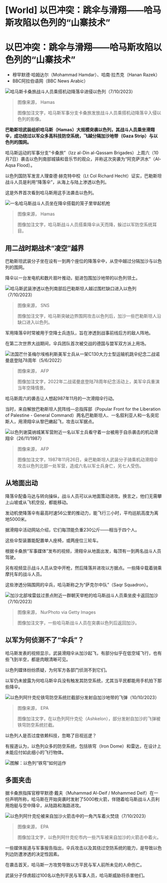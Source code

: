 # [World] 以巴冲突：跳伞与滑翔——哈马斯攻陷以色列的“山寨技术”

#  以巴冲突：跳伞与滑翔——哈马斯攻陷以色列的“山寨技术”

  * 穆罕默德·哈姆达尔（Mohammad Hamdar）、哈南·拉杰克（Hanan Razek） 
  * BBC阿拉伯语网（BBC News Arabic） 


![哈马斯卡桑旅战斗人员乘搭机动降落伞进侵以色列（7/10/2023）](_131387149_fb010f6d-1b10-4410-8c2b-f7e96e45839c.jpg)

> 图像来源，  Hamas
>
> 图像加注文字，哈马斯军事分支卡桑旅发放战斗人员乘搭机动降落伞入侵以色列的影像。

**巴勒斯坦武装组织哈马斯（Hamas）大规模突袭以色列，其战斗人员乘坐滑翔伞，成功绕过以军众多高科技防空系统，飞越分隔加沙地带（Gaza Strip）与以色列的围网。**

哈马斯运动的军事分支“卡桑旅”（Izz al-Din al-Qassam Brigades）上周六（10月7日）袭击以色列南部城镇和音乐节的观众，并称这次突袭为“阿克萨洪水”（Al-Aqsa Flood）。

以色列国防军发言人理查德·赫克特中校（Lt Col Richard Hecht）证实，巴勒斯坦战斗人员是利用“降落伞”，从海上与陆上渗透以色列。

这是外界首次看到哈马斯用这手法袭击以色列。

![一名哈马斯战斗人员坐在降伞搭载的笼子里举起机枪](_131387113_276f1f26-b43b-4885-8f0d-8659d000cb91.jpg)

> 图像来源，  Hamas
>
> 图像加注文字，哈马斯战斗人员搭乘降伞从天而降，躲过以军防空系统耳目。

##  用二战时期战术“凌空”越界

巴勒斯坦武装分子坐在设有一到两个座位的降落伞中，从空中越过分隔加沙与以色列的围网。

降伞以一台发电机和数片扇叶推动，挺进包围加沙地带的以色列领土。

![哈马斯武装渗透以色列南部后巴勒斯坦人越过围栏缺口进入以色列（7/10/2023）](_131387151_0ce30309-dd5f-448b-99f7-155df37db7fb.jpg)

> 图像来源，  SNS
>
> 图像加注文字，哈马斯突破边界围网攻击以色列后，加沙一些巴勒斯坦人沿缺口进入以色列。

军用降落伞时常被用于空降士兵连队，旨在渗透到战事前线后方的敌人阵地。

在第二次世界大战期间，伞兵团队首次被交战的德国与盟军双方派上用场。

![法国芒什圣梅尔埃格利斯美军士兵从一架C130大力士型运输机跳伞纪念二战诺曼底登陆78周年（5/6/2022）](_131389936_gettyimages-1241119265.jpg)

> 图像来源，  AFP
>
> 图像加注文字，2022年二战诺曼底登陆78周年纪念活动上，美军伞兵重演当年空降情景。

哈马斯周六的袭击让人想起987年11月的一次滑翔伞行动。

当时，来自解放巴勒斯坦人民阵线—总指挥部（Popular Front for the Liberation of Palestine - General Command）两名巴勒斯坦人、一名叙利亚人和一名突尼斯人，用滑翔伞从黎巴嫩起飞，攻击以军据点。

![以色列谢莫纳城某军营附近一名以军士兵看守着一台被用于自杀袭击的机动滑翔伞（26/11/1987）](_131389937_gettyimages-1716615045.jpg)

> 图像来源，  AFP
>
> 图像加注文字，1987年11月26日，亲巴勒斯坦人武装分子骑乘机动滑翔伞攻击以色列北部一处军营，造成六名以军士兵身亡，另七人受伤。

##  从地面出动

降落伞配备马达与转向操纵，战斗人员可以从地面策动进攻。换言之，他们无需攀上山坡或从飞机空投，都能移动。

发动机使降落伞有最高时速56公里的推动力，能飞行三小时，平均巡航高度为离地5000米。

据滑翔伞活动网站介绍，它们每顶能负重230公斤——相当于四个人。

这些伞型装置能配置单人座椅，或两座位三轮车。

根据卡桑旅“军事媒体”发布的视频，滑翔伞从地面出发，每顶有一到两名战斗人员驾驶。

另有视频显示战斗人员从空中开枪，然后降落并进攻以方据点。一些降伞载着骑乘摩托车的战斗人员。

这些渗透分隔围网的伞兵，哈马斯称之为“萨克尔中队”（Saqr Squadron）。

![加沙北部埃雷兹过景点附近一群朝天举枪的哈马斯战斗人员乘坐皮卡返回加沙（7/10/2023）](_131389942_gettyimages-1711949850.jpg)

> 图像来源，  NurPhoto via Getty Images
>
> 图像加注文字，一些哈马斯战斗人员在突袭以色列后返回加沙。

##  以军为何侦测不了“伞兵”？

哈马斯发表的视频显示，武装滑翔伞从加沙起飞，有部分似乎在低空域飞行，也有些飞到半空，都是肉眼清晰可见。

以色列媒体纷纷质疑，为何军方各部门侦测不到它们。

以军仍未披露为何哈马斯伞兵没有触发其防空系统，尤其当平民都能用手机拍下那些降伞。

![以色列阿什克伦铁穹防空系统拦截部分发射自加沙地带的飞弹（10/10/2023）](_131389938_143959-shutterstock_editorial_hamas_fire_rockets_towards_israe_14143814a.jpg)

> 图像来源，  EPA
>
> 图像加注文字，在以色列阿什克伦（Ashkelon），部分发射自加沙的飞弹被铁穹防空系统拦截。

以色列人是否过度依赖科技，忽略了目视巡逻？

有报道认为，以色列众多的防空系统，包括铁穹（Iron Dome）和雷达，在设计上未能应付如此细小的飞行物体。

![图解：以色列“铁穹”如何运作](_131389939_iron-dome-nc.png)

##  多面夹击

据卡桑旅指挥官穆罕默德·戴夫（Muhammad Al-Deif / Mohammed Deif）在一份声明所称，哈马斯在开始突袭时发射了5000枚火箭，伴随着哈马斯战斗人员利用炮艇与空中降伞，从陆路和海路进攻。

![以色列阿什克伦被来自加沙火箭击中的一角汽车着火焚烧（7/10/2023）](_131389941_081605-shutterstock_editorial_rocket_launches_on_israel_from_g_14139966o.jpg)

> 图像来源，  EPA
>
> 图像加注文字，以色列阿什克伦市内一些汽车被来自加沙的火箭击中着火。

一些媒体报道与军事报告指出，伞兵攻击以及其绕过空防系统的能力，是导致以色列边防遭渗透的决定性因素。

在袭击首天，哈马斯一方攻势导致以方平民与军人前所未见的人命伤亡。

武装分子俘虏超过100名以色列平民与军事人员，哈马斯威胁将杀害他们。




